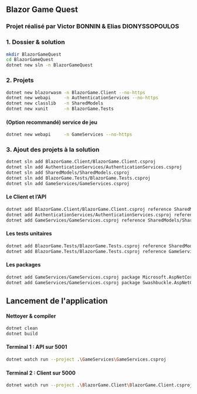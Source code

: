 ## Blazor Game Quest
### Projet réalisé par Victor BONNIN & Elias DIONYSSOPOULOS

### 1. Dossier & solution
```bash 
mkdir BlazorGameQuest
cd BlazorGameQuest
dotnet new sln -n BlazorGameQuest
```

### 2. Projets
```bash 
dotnet new blazorwasm -n BlazorGame.Client --no-https
dotnet new webapi     -n AuthenticationServices --no-https
dotnet new classlib   -n SharedModels
dotnet new xunit      -n BlazorGame.Tests
```

#### (Option recommandé) service de jeu
```bash
dotnet new webapi     -n GameServices --no-https
```

### 3. Ajout des projets à la solution
```bash 
dotnet sln add BlazorGame.Client/BlazorGame.Client.csproj
dotnet sln add AuthenticationServices/AuthenticationServices.csproj
dotnet sln add SharedModels/SharedModels.csproj
dotnet sln add BlazorGame.Tests/BlazorGame.Tests.csproj
dotnet sln add GameServices/GameServices.csproj
```

#### Le Client et l’API
```bash 
dotnet add BlazorGame.Client/BlazorGame.Client.csproj reference SharedModels/SharedModels.csproj
dotnet add AuthenticationServices/AuthenticationServices.csproj reference SharedModels/SharedModels.csproj
dotnet add GameServices/GameServices.csproj reference SharedModels/SharedModels.csproj
```

#### Les tests unitaires
```bash 
dotnet add BlazorGame.Tests/BlazorGame.Tests.csproj reference SharedModels/SharedModels.csproj
dotnet add BlazorGame.Tests/BlazorGame.Tests.csproj reference GameServices/GameServices.csproj
```

#### Les packages
```bash 
dotnet add GameServices/GameServices.csproj package Microsoft.AspNetCore.OpenApi
dotnet add GameServices/GameServices.csproj package Swashbuckle.AspNetCore
```

## Lancement de l'application 

#### Nettoyer & compiler
```bash 
dotnet clean
dotnet build
```

#### Terminal 1 : API sur 5001
```bash 
dotnet watch run --project .\GameServices\GameServices.csproj
```

#### Terminal 2 : Client sur 5000
```bash 
dotnet watch run --project .\BlazorGame.Client\BlazorGame.Client.csproj
```